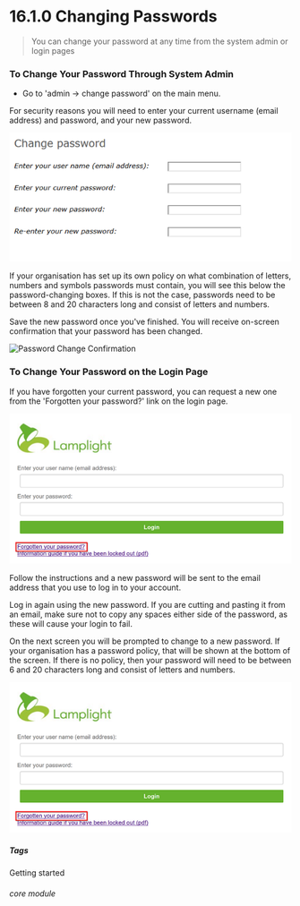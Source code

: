 # 16.1.0 <i class="fa fa-cogs"></i> Changing Passwords

> You can change your password at any time from the system admin or login pages




### To Change Your Password Through System Admin
- Go to 'admin -> change password' on the main menu. 

For security reasons you will need to enter your current username (email address) and password, and your new password.

![New Password Box](16.1.0a.png)

If your organisation has set up its own policy on what combination of letters, numbers and symbols passwords must contain, you will see this below the password-changing boxes. If this is not the case, passwords need to be between 8 and 20 characters long and consist of letters and numbers. 

Save the new password once you've finished.  You will receive on-screen confirmation that your password has been changed.

![Password Change Confirmation](16.1.0b.png)

### To Change Your Password on the Login Page

If you have forgotten your current password, you can request a new one from the 'Forgotten your password?' link on the login page.

![Forgotten Password Link](16.1.0c.png)

Follow the instructions and a new password will be sent to the email address that you use to log in to your account. 

Log in again using the new password. If you are cutting and pasting it from an email, make sure not to copy any spaces either side of the password, as these will cause your login to fail. 

On the next screen you will be prompted to change to a new password. If your organisation has a password policy, that will be shown at the bottom of the screen. If there is no policy, then your password will need to be between 6 and 20 characters long and consist of letters and numbers. 

![Password Policy Reminder](16.1.0c.png)


##### Tags
Getting started

###### core module

